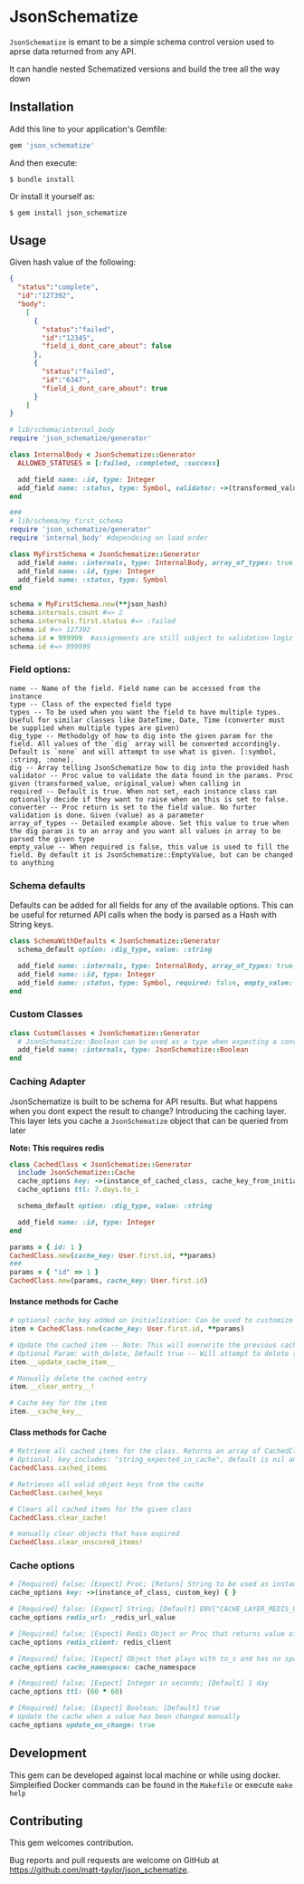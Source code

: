 # JsonSchematize

`JsonSchematize` is emant to be a simple schema control version used to aprse data returned from any API.

It can handle nested Schematized versions and build the tree all the way down

## Installation

Add this line to your application's Gemfile:

```ruby
gem 'json_schematize'
```

And then execute:

    $ bundle install

Or install it yourself as:

    $ gem install json_schematize

## Usage

Given hash value of the following:
```json
{
  "status":"complete",
  "id":"127392",
  "body":
    [
      {
        "status":"failed",
        "id":"12345",
        "field_i_dont_care_about": false
      },
      {
        "status":"failed",
        "id":"6347",
        "field_i_dont_care_about": true
      }
    ]
}
```

```ruby
# lib/schema/internal_body
require 'json_schematize/generator'

class InternalBody < JsonSchematize::Generator
  ALLOWED_STATUSES = [:failed, :completed, :success]

  add_field name: :id, type: Integer
  add_field name: :status, type: Symbol, validator: ->(transformed_value, raw_value) { ALLOWED_STATUSES.include?(transformed_value) }
end

###
# lib/schema/my_first_schema
require 'json_schematize/generator'
require 'internal_body' #dependeing on load order

class MyFirstSchema < JsonSchematize::Generator
  add_field name: :internals, type: InternalBody, array_of_types: true, dig: ["body"]
  add_field name: :id, type: Integer
  add_field name: :status, type: Symbol
end

schema = MyFirstSchema.new(**json_hash)
schema.internals.count #=> 2
schema.internals.first.status #=> :failed
schema.id #=> 127392
schema.id = 999999  #assignments are still subject to validation logic for each field
schema.id #=> 999999
```

### Field options:
```
name -- Name of the field. Field name can be accessed from the instance
type -- Class of the expected field type
types -- To be used when you want the field to have multiple types. Useful for similar classes like DateTime, Date, Time (converter must be supplied when multiple types are given)
dig_type -- Methodolgy of how to dig into the given param for the field. All values of the `dig` array will be converted accordingly. Default is `none` and will attempt to use what is given. [:symbol, :string, :none].
dig -- Array telling JsonSchematize how to dig into the provided hash
validator -- Proc value to validate the data found in the params. Proc given (transformed_value, original_value) when calling in
required -- Default is true. When not set, each instance class can optionally decide if they want to raise when an this is set to false.
converter -- Proc return is set to the field value. No furter validation is done. Given (value) as a parameter
array_of_types -- Detailed example above. Set this value to true when the dig param is to an array and you want all values in array to be parsed the given type
empty_value -- When required is false, this value is used to fill the field. By default it is JsonSchematize::EmptyValue, but can be changed to anything
```

### Schema defaults

Defaults can be added for all fields for any of the available options. This can be useful for returned API calls when the body is parsed as a Hash with String keys.

```ruby
class SchemaWithDefaults < JsonSchematize::Generator
  schema_default option: :dig_type, value: :string

  add_field name: :internals, type: InternalBody, array_of_types: true
  add_field name: :id, type: Integer
  add_field name: :status, type: Symbol, required: false, empty_value: "empty"
end
```

### Custom Classes

```ruby
class CustomClasses < JsonSchematize::Generator
  # JsonSchematize::Boolean can be used as a type when expecting a conversion of possible true or false values converted into a TrueClass or FalseClass
  add_field name: :internals, type: JsonSchematize::Boolean
end
```

### Caching Adapter

JsonSchematize is built to be schema for API results. But what happens when you dont expect the result to change? Introducing the caching layer. This layer lets you cache a `JsonSchematize` object that can be queried from later

**Note: This requires redis**

```ruby
class CachedClass < JsonSchematize::Generator
  include JsonSchematize::Cache
  cache_options key: ->(instance_of_cached_class, cache_key_from_initialization) { "#{instance_of_cached_class.id}:#{cache_key_from_initialization}" }
  cache_options ttl: 7.days.to_i

  schema_default option: :dig_type, value: :string

  add_field name: :id, type: Integer
end

params = { id: 1 }
CachedClass.new(cache_key: User.first.id, **params)
###
params = { "id" => 1 }
CachedClass.new(params, cache_key: User.first.id)
```

#### Instance methods for Cache
```ruby
# optional cache_key added on initialization: Can be used to customize the cache entry for the instance
item = CachedClass.new(cache_key: User.first.id, **params)

# Update the cached item -- Note: This will overwrite the previous cached item IFF the `__cache_key__` remains the same. This is not gaurenteed
# Optional Param: with_delete, Default true -- Will attempt to delete the original object
item.__update_cache_item__

# Manually delete the cached entry
item.__clear_entry__!

# Cache key for the item
item.__cache_key__
```

#### Class methods for Cache
```ruby
# Retrieve all cached items for the class. Returns an array of CachedClass objects. Only objects that have not expired via TTL
# Optional: key_includes: "string_expected_in_cache", default is nil and return everthing
CachedClass.cached_items

# Retrieves all valid object keys from the cache
CachedClass.cached_keys

# Clears all cached items for the given class
CachedClass.clear_cache!

# manually clear objects that have expired
CachedClass.clear_unscored_items!
```
### Cache options
```ruby
# [Required] false; [Expect] Proc; [Return] String to be used as instance key; [Default] key will be the hash of the object
cache_options key: ->(instance_of_class, custom_key) { }

# [Required] false; [Expect] String; [Default] ENV["CACHE_LAYER_REDIS_URL"] || ENV["REDIS_URL"]
cache_options redis_url: _redis_url_value

# [Required] false; [Expect] Redis Object or Proc that returns value of Redis Client; [Default] Redis.new(url: redis_url)
cache_options redis_client: redis_client

# [Required] false; [Expect] Object that plays with to_s and has no spaces; [Default] Full class name downcased
cache_options cache_namespace: cache_namespace

# [Required] false; [Expect] Integer in seconds; [Default] 1 day
cache_options ttl: (60 * 60)

# [Required] false; [Expect] Boolean; [Default] true
# Update the cache when a value has been changed manually
cache_options update_on_change: true
```

## Development

This gem can be developed against local machine or while using docker. Simpleified Docker commands can be found in the `Makefile` or execute `make help`

## Contributing

This gem welcomes contribution.

Bug reports and pull requests are welcome on GitHub at
https://github.com/matt-taylor/json_schematize.



